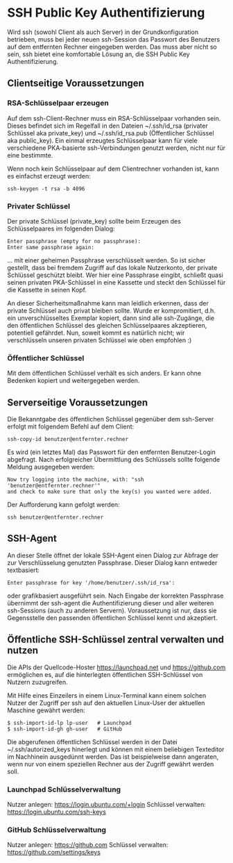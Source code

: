 # SSH Public Key Authentifizierung

Wird ssh (sowohl Client als auch Server) in der Grundkonfiguration betrieben,
muss bei jeder neuen ssh-Session das Passwort des Benutzers auf dem entfernten Rechner eingegeben werden.
Das muss aber nicht so sein, ssh bietet eine komfortable Lösung an, die SSH Public Key Authentifizierung.

## Clientseitige Voraussetzungen

### RSA-Schlüsselpaar erzeugen

Auf dem ssh-Client-Rechner muss ein RSA-Schlüsselpaar vorhanden sein.
Dieses befindet sich im Regelfall in den Dateien ~/.ssh/id_rsa (privater Schlüssel aka private_key)
und ~/.ssh/id_rsa.pub (Öffentlicher Schlüssel aka public_key).
Ein einmal erzeugtes Schlüsselpaar kann für viele verschiedene PKA-basierte ssh-Verbindungen genutzt werden,
nicht nur für eine bestimmte.

Wenn noch kein Schlüsselpaar auf dem Clientrechner vorhanden ist, kann es einfachst erzeugt werden:
```
ssh-keygen -t rsa -b 4096
```

### Privater Schlüssel

Der private Schlüssel (private_key) sollte beim Erzeugen des Schlüsselpaares im folgenden Dialog:
```
Enter passphrase (empty for no passphrase):
Enter same passphrase again:
```
... mit einer geheimen Passphrase verschlüsselt werden.
So ist sicher gestellt,
dass bei fremdem Zugriff auf das lokale Nutzerkonto,
der private Schlüssel geschützt bleibt.
Wer hier eine Passphrase eingibt,
schließt quasi seinen privaten PKA-Schlüssel in eine Kassette
und steckt den Schlüssel für die Kassette in seinen Kopf.

An dieser Sicherheitsmaßnahme kann man leidlich erkennen,
dass der private Schlüssel auch privat bleiben sollte.
Wurde er kompromitiert,
d.h. ein unverschlüsseltes Exemplar kopiert,
dann sind alle ssh-Zugänge,
die den öffentlichen Schlüssel des gleichen Schlüsselpaares akzeptieren,
potentiell gefährdet.
Nun, soweit kommt es natürlich nicht;
wir verschlüsseln unseren privaten Schlüssel wie oben empfohlen :)

### Öffentlicher Schlüssel

Mit dem öffentlichen Schlüssel verhält es sich anders.
Er kann ohne Bedenken kopiert und weitergegeben werden.

## Serverseitige Voraussetzungen

Die Bekanntgabe des öffentlichen Schlüssel gegenüber dem ssh-Server erfolgt mit folgendem Befehl auf dem Client:
```
ssh-copy-id benutzer@entfernter.rechner
```
Es wird (ein letztes Mal) das Passwort für den entfernten Benutzer-Login abgefragt.
Nach erfolgreicher Übermittlung des Schlüssels sollte folgende Meldung ausgegeben werden:
```
Now try logging into the machine, with: "ssh 'benutzer@entfernter.rechner'"
and check to make sure that only the key(s) you wanted were added.
```
Der Aufforderung kann gefolgt werden:
```
ssh benutzer@entfernter.rechner
```

## SSH-Agent

An dieser Stelle öffnet der lokale SSH-Agent einen Dialog zur Abfrage der zur Verschlüsselung genutzten Passphrase.
Dieser Dialog kann entweder textbasiert:
```
Enter passphrase for key '/home/benutzer/.ssh/id_rsa':
```
oder grafikbasiert ausgeführt sein.
Nach Eingabe der korrekten Passphrase übernimmt der ssh-agent die Authentifizierung
dieser und aller weiteren ssh-Sessions (auch zu anderen Servern).
Voraussetzung ist nur, dass sie Gegensstelle den passenden öffentlichen Schlüssel kennt und akzeptiert.

## Öffentliche SSH-Schlüssel zentral verwalten und nutzen

Die APIs der Quellcode-Hoster https://launchpad.net und https://github.com
ermöglichen es, auf die hinterlegten öffentlichen SSH-Schlüssel von Nutzern
zuzugreifen.

Mit Hilfe eines Einzeilers in einem Linux-Terminal kann einem solchen Nutzer
der Zugriff per ssh auf den aktuellen Linux-User der aktuellen Maschine
gewährt werden:
```
$ ssh-import-id-lp lp-user   # Launchpad
$ ssh-import-id-gh gh-user   # GitHub
```
Die abgerufenen öffentlichen Schlüssel werden in der Datei
~/.ssh/autorized_keys hinerlegt und können mit einem beliebigen Texteditor
im Nachhinein ausgedünnt werden. Das ist beispielweise dann angeraten, wenn
nur von einem speziellen Rechner aus der Zugriff gewährt werden soll.

### Launchpad Schlüsselverwaltung

Nutzer anlegen:      https://login.ubuntu.com/+login
Schlüssel verwalten: https://login.ubuntu.com/ssh-keys

### GitHub Schlüsselverwaltung

Nutzer anlegen:      https://github.com
Schlüssel verwalten: https://github.com/settings/keys
